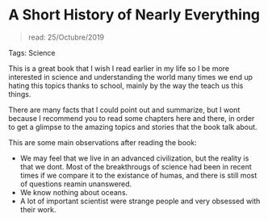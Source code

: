 # A Short History of Nearly Everything
> read: 25/Octubre/2019 <br>

Tags: Science

This is a great book that I wish I read earlier in my life so I be more interested in science and understanding the world many times we end up hating this topics thanks to school, mainly by the way the teach us this things.

There are many facts that I could point out and summarize, but I wont because I recommend you to read some chapters here and there, in order to get a glimpse to the amazing topics and stories that the book talk about.

This are some main observations after reading the book:
* We may feel that we live in an advanced civilization, but the reality is that we dont. Most of the breakthrougs of science had been in recent times if we compare it to the existance of humas, and there is still most of questions reamin unanswered.
* We know nothing about oceans.
* A lot of important scientist were strange people and very obsessed with their work.
